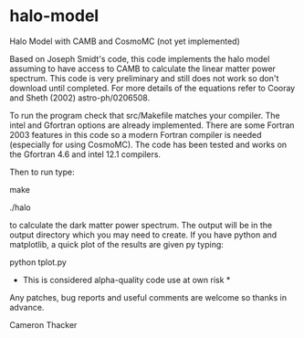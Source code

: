 halo-model
==========

Halo Model with CAMB and CosmoMC (not yet implemented)

Based on Joseph Smidt's code, this code implements the halo model assuming to have access to CAMB to
calculate the linear matter power spectrum. This code is very preliminary and
still does not work so don't download until completed.  For more details of the equations refer to Cooray and Sheth (2002) astro-ph/0206508.

To run the program check that src/Makefile matches your compiler.  The intel
and Gfortran options are already implemented. There are some Fortran 2003
features in this code so a modern Fortran compiler is needed (especially for
using CosmoMC). The code has been tested and works on the Gfortran 4.6 and intel 12.1 compilers. 

Then to run type:

make

./halo

to calculate the dark matter power spectrum.  The output will be in the output
directory which you may need to create. If you have python and matplotlib, a
quick plot of the results are given py typing:

python tplot.py

* This is considered alpha-quality code use at own risk *

Any patches, bug reports and useful comments are welcome so thanks in advance.

Cameron Thacker

